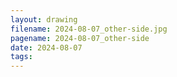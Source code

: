 ```yaml
---
layout: drawing
filename: 2024-08-07_other-side.jpg
pagename: 2024-08-07_other-side
date: 2024-08-07
tags:
---
```

